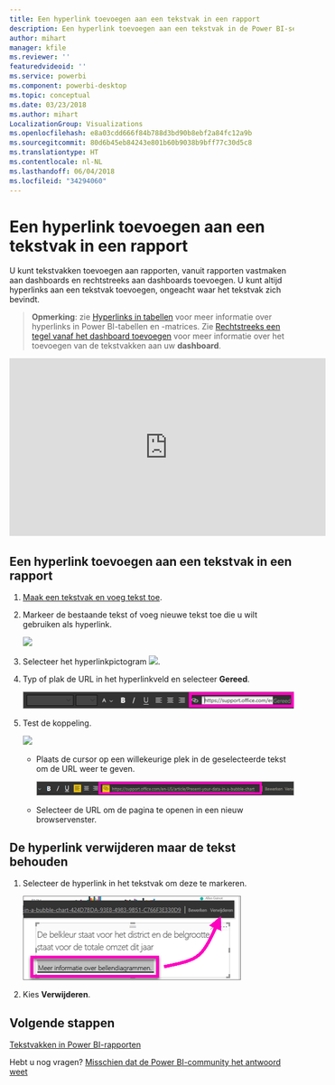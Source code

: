 ```yaml
---
title: Een hyperlink toevoegen aan een tekstvak in een rapport
description: Een hyperlink toevoegen aan een tekstvak in de Power BI-service en Power BI Desktop
author: mihart
manager: kfile
ms.reviewer: ''
featuredvideoid: ''
ms.service: powerbi
ms.component: powerbi-desktop
ms.topic: conceptual
ms.date: 03/23/2018
ms.author: mihart
LocalizationGroup: Visualizations
ms.openlocfilehash: e8a03cdd666f84b788d3bd90b8ebf2a84fc12a9b
ms.sourcegitcommit: 80d6b45eb84243e801b60b9038b9bff77c30d5c8
ms.translationtype: HT
ms.contentlocale: nl-NL
ms.lasthandoff: 06/04/2018
ms.locfileid: "34294060"
---
```

# <a name="add-a-hyperlink-to-a-text-box-in-a-report"></a>Een hyperlink toevoegen aan een tekstvak in een rapport
U kunt tekstvakken toevoegen aan rapporten, vanuit rapporten vastmaken aan dashboards en rechtstreeks aan dashboards toevoegen. U kunt altijd hyperlinks aan een tekstvak toevoegen, ongeacht waar het tekstvak zich bevindt.  

> **Opmerking**: zie [Hyperlinks in tabellen](power-bi-hyperlinks-in-tables.md) voor meer informatie over hyperlinks in Power BI-tabellen en -matrices. Zie [Rechtstreeks een tegel vanaf het dashboard toevoegen](service-dashboard-add-widget.md) voor meer informatie over het toevoegen van de tekstvakken aan uw **dashboard**. 
> 
> 

<iframe width="560" height="315" src="https://www.youtube.com/embed/_3q6VEBhGew#t=0m55s" frameborder="0" allowfullscreen></iframe>


## <a name="to-add-a-hyperlink-to-a-text-box-in-a-report"></a>Een hyperlink toevoegen aan een tekstvak in een rapport
1. [Maak een tekstvak en voeg tekst toe](power-bi-reports-add-text-and-shapes.md). 
2. Markeer de bestaande tekst of voeg nieuwe tekst toe die u wilt gebruiken als hyperlink.
   
   ![](media/service-add-hyperlink-to-text-box/power-bi-hyperlink-new.png)
3. Selecteer het hyperlinkpictogram ![](media/service-add-hyperlink-to-text-box/power-bi-hyperlink-icon.png).
4. Typ of plak de URL in het hyperlinkveld en selecteer **Gereed**.
   
   ![](media/service-add-hyperlink-to-text-box/power-bi-add-link.png)
5. Test de koppeling.  
   
   ![](media/service-add-hyperlink-to-text-box/power-bi-test-link.png)
   
   * Plaats de cursor op een willekeurige plek in de geselecteerde tekst om de URL weer te geven.  
     
      ![](media/service-add-hyperlink-to-text-box/power-bi-hyperlink-edit.png)
   * Selecteer de URL om de pagina te openen in een nieuw browservenster.

## <a name="to-remove-the-hyperlink-but-leave-the-text"></a>De hyperlink verwijderen maar de tekst behouden
1. Selecteer de hyperlink in het tekstvak om deze te markeren.
   
     ![](media/service-add-hyperlink-to-text-box/power-bi-hyperlink-remove.png)
2. Kies **Verwijderen**. 

## <a name="next-steps"></a>Volgende stappen
[Tekstvakken in Power BI-rapporten](power-bi-reports-add-text-and-shapes.md)

Hebt u nog vragen? [Misschien dat de Power BI-community het antwoord weet](http://community.powerbi.com/)

